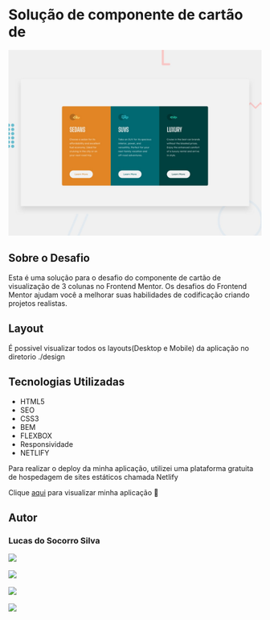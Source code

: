 # Solução de componente de cartão de

![Design preview for the 3-column preview card component coding challenge](src/images/desktop-preview.jpg)

## Sobre o Desafio

Esta é uma solução para o desafio do componente de cartão de visualização de 3 colunas no Frontend Mentor. Os desafios do Frontend Mentor ajudam você a melhorar suas habilidades de codificação criando projetos realistas.

## Layout

É possivel visualizar todos os layouts(Desktop e Mobile) da aplicação no diretorio ./design

## Tecnologias Utilizadas

- HTML5
- SEO
- CSS3
- BEM
- FLEXBOX
- Responsividade
- NETLIFY

Para realizar o deploy da minha aplicação, utilizei uma plataforma gratuita de hospedagem de sites estáticos chamada Netlify

Clique <a href="https://single-price-grid-component-master-2022.netlify.app/" target="_blank">aqui</a> para visualizar minha aplicação 🚀

## Autor

### Lucas do Socorro Silva

<a href="https://lucas-bio.netlify.app/"><img src="https://img.shields.io/badge/Portfólio-6d28d9?style=for-the-badge&logo=&logoColor=white" target="_blank"></a>

<a href="https://www.frontendmentor.io/profile/Lucassocorrosilva7"><img src="https://img.shields.io/badge/Frontend Mentor-rgb(237, 44, 73)?style=for-the-badge&logo=&logoColor=white" target="_blank"></a>

<a href="https://www.linkedin.com/in/luquinhasssilva/"><img src="https://img.shields.io/badge/LinkedIn-0077B5?style=for-the-badge&logo=linkedin&logoColor=white" target="_blank"></a>

<a href="mailto:someone@lucassocorrosilva@gmail.com"><img src="https://img.shields.io/badge/Gmail-D14836?style=for-the-badge&logo=gmail&logoColor=white" target="_blank"></a>
